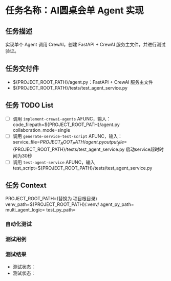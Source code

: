 # 任务名称：AI圆桌会单 Agent 实现

## 任务描述
实现单个 Agent 调用 CrewAI，创建 FastAPI + CrewAI 服务主文件，并进行测试验证。

## 任务交付件
- ${PROJECT_ROOT_PATH}/agent.py：FastAPI + CrewAI 服务主文件
- ${PROJECT_ROOT_PATH}/tests/test_agent_service.py

## 任务 TODO List
- [ ] 调用 `implement-crewai-agents` AFUNC，输入：code_filepath=${PROJECT_ROOT_PATH}/agent.py collaboration_mode=single
- [ ] 调用 `generate-service-test-script` AFUNC，输入：service_file=${PROJECT_ROOT_PATH}/agent.py output_file=${PROJECT_ROOT_PATH}/tests/test_agent_service.py 启动service超时时间为30秒
- [ ] 调用 `test-agent-service` AFUNC，输入 test_script=${PROJECT_ROOT_PATH}/tests/test_agent_service.py

## 任务 Context
PROJECT_ROOT_PATH=(替换为 项目根目录)
venv_path=${PROJECT_ROOT_PATH}/.venv/
agent_py_path=
multi_agent_logic=
test_py_path=

### 自动化测试
### 测试用例

### 测试结果
- 测试状态：
- 测试状态：
